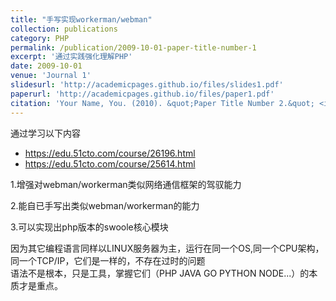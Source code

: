 ```yaml
---
title: "手写实现workerman/webman"
collection: publications
category: PHP
permalink: /publication/2009-10-01-paper-title-number-1
excerpt: '通过实践强化理解PHP'
date: 2009-10-01
venue: 'Journal 1'
slidesurl: 'http://academicpages.github.io/files/slides1.pdf'
paperurl: 'http://academicpages.github.io/files/paper1.pdf'
citation: 'Your Name, You. (2010). &quot;Paper Title Number 2.&quot; <i>Journal 1</i>. 1(2).'
---
```


通过学习以下内容    
- https://edu.51cto.com/course/26196.html   
- https://edu.51cto.com/course/25614.html

  
1.增强对webman/workerman类似网络通信框架的驾驭能力       

2.能自已手写出类似webman/workerman的能力     

3.可以实现出php版本的swoole核心模块         


因为其它编程语言同样以LINUX服务器为主，运行在同一个OS,同一个CPU架构，同一个TCP/IP，它们是一样的，不存在过时的问题  
语法不是根本，只是工具，掌握它们（PHP JAVA GO PYTHON NODE...）的本质才是重点。    


    
